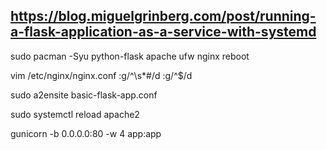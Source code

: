 ## https://blog.miguelgrinberg.com/post/running-a-flask-application-as-a-service-with-systemd

sudo pacman -Syu python-flask apache ufw nginx
reboot

vim /etc/nginx/nginx.conf
:g/^\s*#/d
:g/^$/d


sudo a2ensite basic-flask-app.conf

sudo systemctl reload apache2

gunicorn -b 0.0.0.0:80 -w  4 app:app